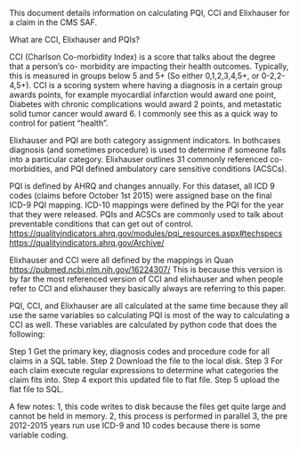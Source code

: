 This document details information on calculating PQI, CCI and Elixhauser for a claim in the CMS SAF. 

What are CCI, Elixhauser and PQIs?

CCI (Charlson Co-morbidity Index) is a score that talks about the degree that a person’s co- morbidity are impacting their health outcomes. Typically, this is measured in groups below 5 and 5+ (So either 0,1,2,3,4,5+, or 0-2,2-4,5+). CCI is a scoring system where having a diagnosis in a certain group awards points, for example myocardial infarction would award one point, Diabetes with chronic complications would award 2 points, and metastatic solid tumor cancer would award 6. I commonly see this as a quick way to control for patient “health”.

Elixhauser and PQI are both category assignment indicators. In bothcases diagnosis (and sometimes procedure) is used to determine if someone falls into a particular category. Elixhauser outlines 31 commonly referenced co-morbidities, and PQI defined ambulatory care sensitive conditions (ACSCs). 

PQI is defined by AHRQ and changes annually. For this dataset, all ICD 9 codes (claims before October 1st 2015) were assigned base on the final ICD-9 PQI mapping. ICD-10 mappings were defined by the PQI for the year that they were released. PQIs and ACSCs are commonly used to talk about preventable conditions that can get out of control. 
https://qualityindicators.ahrq.gov/modules/pqi_resources.aspx#techspecs
https://qualityindicators.ahrq.gov/Archive/

Elixhauser and CCI were all defined by the mappings in Quan https://pubmed.ncbi.nlm.nih.gov/16224307/
This is because this version is by far the most referenced version of CCI and elixhauser and when people refer to CCI and elixhauser they basically always are referring to this paper.  

PQI, CCI, and Elixhauser are all calculated at the same time because they all use the same variables so calculating PQI is most of the way to calculating a CCI as well. These variables are calculated by python code that does the following:
 
Step 1 Get the primary key, diagnosis codes and procedure code for all claims in a SQL table.
Step 2 Download the file to the local disk.
Step 3 For each claim execute regular expressions to determine what categories the claim fits into.
Step 4 export this updated file to flat file.
Step 5 upload the flat file to SQL. 

A few notes:
1, this code writes to disk because the files get quite large and cannot be held in memory.
2, this process is performed in parallel
3, the pre 2012-2015 years run use ICD-9 and 10 codes because there is some variable coding. 

